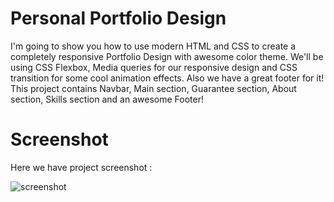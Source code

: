 # Personal Portfolio Design 
 I'm going to show you how to use modern HTML and CSS to create a completely responsive Portfolio Design with awesome color theme. We'll be using CSS Flexbox, Media queries for our responsive design and CSS  transition for some cool animation effects. Also we have a great footer for it! This project contains Navbar, Main section, Guarantee section, About section, Skills section and an awesome Footer!

# Screenshot
Here we have project screenshot :

![screenshot]()
